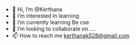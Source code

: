 - 👋 Hi, I’m @Kerthana
- 👀 I’m interested in learning
- 🌱 I’m currently learning Be cse
- 💞️ I’m looking to collaborate on ....
- 📫 How to reach me kerthanak528@gmail.com

<!---
Kerthana01/Kerthana01 is a ✨ special ✨ repository because its `README.md` (this file) appears on your GitHub profile.
You can click the Preview link to take a look at your changes.
--->
